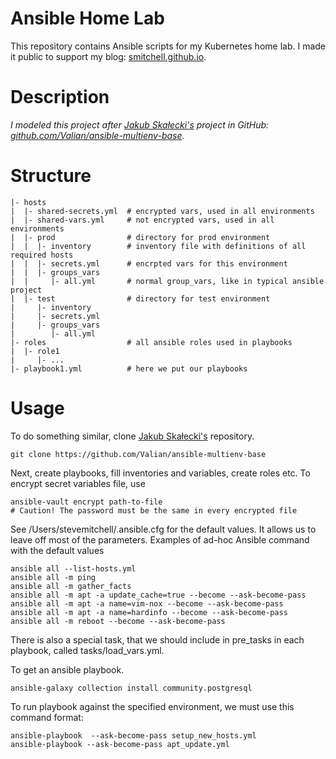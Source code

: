 # Ansible Home Lab

This repository contains Ansible scripts for my Kubernetes home lab. I made it public to support my blog: [smitchell.github.io](https://smitchell.github.io).

# Description

*I modeled this project after [Jakub Skałecki's](https://rock-it.pl/author/jakub/) project in GitHub: [github.com/Valian/ansible-multienv-base](https://github.com/Valian/ansible-multienv-base).*

# Structure
```
|- hosts
|  |- shared-secrets.yml  # encrypted vars, used in all environments
|  |- shared-vars.yml     # not encrypted vars, used in all environments
|  |- prod                # directory for prod environment
|  |  |- inventory        # inventory file with definitions of all required hosts
|  |  |- secrets.yml      # encrpted vars for this environment
|  |  |- groups_vars
|  |     |- all.yml       # normal group_vars, like in typical ansible project
|  |- test                # directory for test environment
|     |- inventory
|     |- secrets.yml
|     |- groups_vars
|        |- all.yml
|- roles                  # all ansible roles used in playbooks
|  |- role1
|     |- ...
|- playbook1.yml          # here we put our playbooks
```

# Usage

To do something similar, clone [Jakub Skałecki's](https://rock-it.pl/author/jakub/) repository.
```
git clone https://github.com/Valian/ansible-multienv-base
```
Next, create playbooks, fill inventories and variables, create roles etc. 
To encrypt secret variables file, use
```
ansible-vault encrypt path-to-file     
# Caution! The password must be the same in every encrypted file
```

See /Users/stevemitchell/.ansible.cfg for the default values. It allows us to leave off most of the parameters.
Examples of ad-hoc Ansible command with the default values

```shell
ansible all --list-hosts.yml
ansible all -m ping
ansible all -m gather_facts
ansible all -m apt -a update_cache=true --become --ask-become-pass
ansible all -m apt -a name=vim-nox --become --ask-become-pass
ansible all -m apt -a name=hardinfo --become --ask-become-pass
ansible all -m reboot --become --ask-become-pass
```

There is also a special task, that we should include in pre_tasks in each playbook, called tasks/load_vars.yml.

To get an ansible playbook.
```shell
ansible-galaxy collection install community.postgresql
```

To run playbook against the specified environment, we must use this command format:
```
ansible-playbook  --ask-become-pass setup_new_hosts.yml
ansible-playbook --ask-become-pass apt_update.yml 

